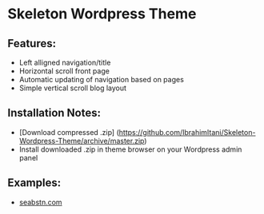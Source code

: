 # Skeleton Wordpress Theme

## Features: 
   - Left alligned navigation/title 
   - Horizontal scroll front page 
   - Automatic updating of navigation based on pages
   - Simple vertical scroll blog layout


## Installation Notes: 
 
  - [Download compressed .zip] (https://github.com/IbrahimItani/Skeleton-Wordpress-Theme/archive/master.zip)
  - Install downloaded .zip in theme browser on your Wordpress admin panel 

## Examples:
  - [seabstn.com](http://seabstn.com/)
